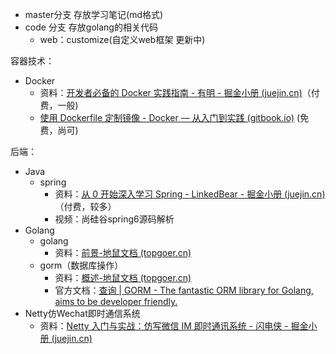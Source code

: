 - master分支 存放学习笔记(md格式)
- code 分支 存放golang的相关代码
  - web：customize(自定义web框架 更新中)


容器技术：

- Docker 
  - 资料：[开发者必备的 Docker 实践指南 - 有明 - 掘金小册 (juejin.cn)](https://juejin.cn/book/6844733746462064654?enter_from=course_center&utm_source=course_center)（付费，一般)
  - [使用 Dockerfile 定制镜像 - Docker — 从入门到实践 (gitbook.io)](https://yeasy.gitbook.io/docker_practice/image/build) (免费，尚可)



后端：

- Java
  - spring
    - 资料：[从 0 开始深入学习 Spring - LinkedBear - 掘金小册 (juejin.cn)](https://juejin.cn/book/6857911863016390663?enter_from=course_center&utm_source=course_center)（付费，较多）
    - 视频：尚硅谷spring6源码解析
- Golang
  - golang
    - 资料：[前景-地鼠文档 (topgoer.cn)](https://www.topgoer.cn/docs/golang/golang-1ccjbpfstsfi1)
  - gorm（数据库操作）
    - 资料：[概述-地鼠文档 (topgoer.cn)](https://www.topgoer.cn/docs/gorm/gorm-1c54sbcda16o6)
    - 官方文档：[查询 | GORM - The fantastic ORM library for Golang, aims to be developer friendly.](https://gorm.io/zh_CN/docs/query.html)
- Netty仿Wechat即时通信系统
  - 资料：[Netty 入门与实战：仿写微信 IM 即时通讯系统 - 闪电侠 - 掘金小册 (juejin.cn)](https://juejin.cn/book/6844733738119593991?enter_from=course_center&utm_source=course_center)
